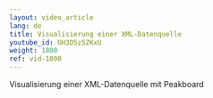 ```yaml
---
layout: video_article
lang: de
title: Visualisierung einer XML-Datenquelle 
youtube_id: GH3D5z5ZKxU
weight: 1800
ref: vid-1800
---
```


Visualisierung einer XML-Datenquelle mit Peakboard
